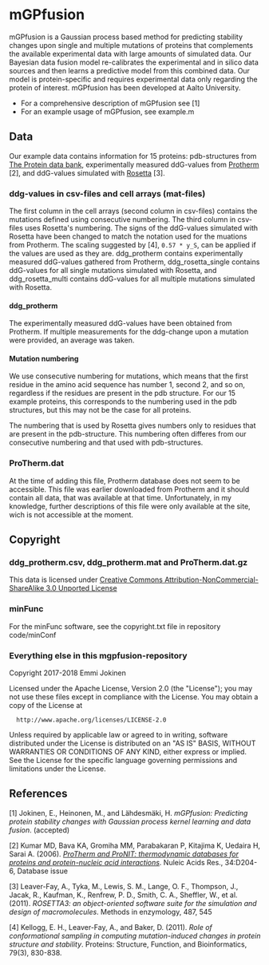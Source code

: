# mGPfusion

mGPfusion is a Gaussian process based method for predicting stability changes upon single and multiple mutations 
of proteins that complements the available experimental data with large amounts of simulated data. 
Our Bayesian data fusion model re-calibrates the experimental and in silico data sources and then learns 
a predictive model from this combined data. Our model is protein-specific and requires experimental data only 
regarding the protein of interest. mGPfusion has been developed at Aalto University.
* For a comprehensive description of mGPfusion see \[1\] 
* For an example usage of mGPfusion, see example.m

## Data
Our example data contains information for 15 proteins: pdb-structures from [The Protein data bank](http://rcsb.com), experimentally measured ddG-values 
from [Protherm](http://www.abren.net/protherm/) \[2\], and ddG-values simulated with [Rosetta](https://www.rosettacommons.org/) \[3\].

### ddg-values in csv-files and cell arrays (mat-files)
The first column in the cell arrays (second column in csv-files) contains the mutations defined using 
consecutive numbering. The third column in csv-files uses Rosetta's numbering. The signs of the ddG-values 
simulated with Rosetta have been changed to match the notation used for the muations from Protherm.
The scaling suggested by \[4\], `0.57 * y_S`, can be applied if the values are used as they are.
ddg_protherm contains experimentally measured ddG-values gathered from Protherm, ddg_rosetta_single contains
ddG-values for all single mutations simulated with Rosetta, and ddg_rosetta_multi contains ddG-values for all
multiple mutations simulated with Rosetta.

#### ddg_protherm
The experimentally measured ddG-values have been obtained from Protherm. If multiple measurements for the ddg-change upon a mutation were provided, an average was taken. 

#### Mutation numbering
We use consecutive numbering for mutations, which means that the first residue in the amino acid sequence 
has number 1, second 2, and so on, regardless if the residues are present in the pdb structure. For our 15
example proteins, this corresponds to the numbering used in the pdb structures, but this may not be the case 
for all proteins.

The numbering that is used by Rosetta gives numbers only to residues that are present in the pdb-structure.
This numbering often differes from our consecutive numbering and that used with pdb-structures.

### ProTherm.dat
At the time of adding this file, Protherm database does not seem to be accessible. This file was earlier downloaded from Protherm and it should contain all data, that was available at that time. Unfortunately, in my knowledge, further descriptions of this file were only available at the site, wich is not accessible at the moment.

## Copyright

### ddg_protherm.csv, ddg_protherm.mat and ProTherm.dat.gz
This data is licensed under [Creative Commons Attribution-NonCommercial-ShareAlike 3.0 Unported License](http://creativecommons.org/licenses/by-nc-sa/3.0/)

### minFunc
For the minFunc software, see the copyright.txt file in repository code/minConf

### Everything else in this mgpfusion-repository
Copyright 2017-2018 Emmi Jokinen

   Licensed under the Apache License, Version 2.0 (the "License");
   you may not use these files except in compliance with the License.
   You may obtain a copy of the License at
   
      http://www.apache.org/licenses/LICENSE-2.0

   Unless required by applicable law or agreed to in writing, software
   distributed under the License is distributed on an "AS IS" BASIS,
   WITHOUT WARRANTIES OR CONDITIONS OF ANY KIND, either express or implied.
   See the License for the specific language governing permissions and
   limitations under the License.

## References
\[1\] Jokinen, E., Heinonen, M., and Lähdesmäki, H. *mGPfusion: Predicting protein stability changes with Gaussian process kernel learning and data fusion*. (accepted)

\[2\] Kumar MD, Bava KA, Gromiha MM, Parabakaran P, Kitajima K, Uedaira H, Sarai A. (2006). [*ProTherm and ProNIT: thermodynamic databases for proteins and protein-nucleic acid interactions*](http://www.ncbi.nlm.nih.gov/entrez/query.fcgi?cmd=Retrieve&db=PubMed&list_uids=16381846&dopt=Abstract). Nuleic Acids Res., 34:D204-6, Database issue

\[3\] Leaver-Fay, A., Tyka, M., Lewis, S. M., Lange, O. F., Thompson, J., Jacak, R.,
Kaufman, K., Renfrew, P. D., Smith, C. A., Sheffler, W., et al. (2011). *ROSETTA3:
an object-oriented software suite for the simulation and design of macromolecules*.
Methods in enzymology, 487, 545

\[4\] Kellogg, E. H., Leaver-Fay, A., and Baker, D. (2011). *Role of conformational sampling in computing mutation-induced changes in protein structure and stability*. Proteins: Structure, Function, and Bioinformatics, 79(3), 830-838.

